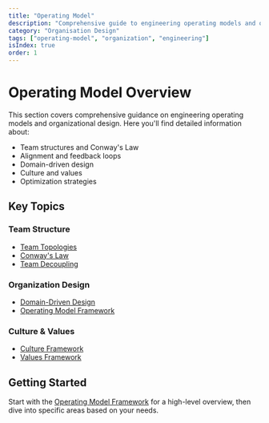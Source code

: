 ```yaml
---
title: "Operating Model"
description: "Comprehensive guide to engineering operating models and organizational design"
category: "Organisation Design"
tags: ["operating-model", "organization", "engineering"]
isIndex: true
order: 1
---
```


# Operating Model Overview

This section covers comprehensive guidance on engineering operating models and organizational design. Here you'll find detailed information about:

- Team structures and Conway's Law
- Alignment and feedback loops
- Domain-driven design
- Culture and values
- Optimization strategies

## Key Topics

### Team Structure
- [Team Topologies](team-structure/team-topologies)
- [Conway's Law](team-structure/conways-law)
- [Team Decoupling](team-structure/decoupling_teams)

### Organization Design
- [Domain-Driven Design](organization/organization-ddd)
- [Operating Model Framework](operating-model-framework)

### Culture & Values
- [Culture Framework](culture/culture-framework)
- [Values Framework](culture/values)

## Getting Started

Start with the [Operating Model Framework](operating-model-framework) for a high-level overview, then dive into specific areas based on your needs.